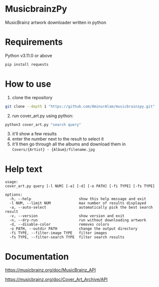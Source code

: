 # MusicbrainzPy
MusicBrainz artwork downloader written in python


# Requirements
Python v3.11.0 or above
```sh
pip install requests
```


# How to use
1. clone the repository
```sh
git clone --depth 1 "https://github.com/AminurAlam/musicbrainzpy.git"
```
2. run cover_art.py using python:
```sh
python3 cover_art.py "search query"
```
3. it'll show a few results
4. enter the number next to the result to select it
5. it'll then go through all the albums and download them in `Covers/{Artist} - {Album}/filename.jpg`


# Help text

```
usage:
cover_art.py query [-l NUM] [-a] [-d] [-o PATH] [-fi TYPE] [-fs TYPE]

options:
  -h, --help                      show this help message and exit
  -l NUM, --limit NUM             max number of results displayed
  -a, --auto-select               automatically pick the best search result
  -v, --version                   show version and exit
  -n, --dry-run                   run without downloading artwork
  -d, --disable-color             removes colors
  -o PATH, --outdir PATH          change the output directory
  -fi TYPE, --filter-image TYPE   filter images
  -fs TYPE, --filter-search TYPE  filter search results
```


# Documentation

https://musicbrainz.org/doc/MusicBrainz_API

https://musicbrainz.org/doc/Cover_Art_Archive/API
